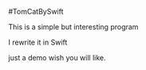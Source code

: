 #TomCatBySwift

This is a simple but interesting program

I rewrite it in Swift

just a demo wish you will like.
